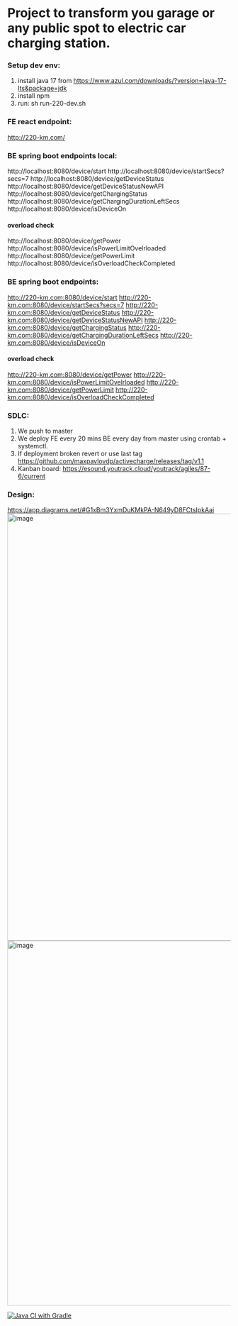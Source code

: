 # Project to transform you garage or any public spot to electric car charging station.

### Setup dev env:

1. install java 17 from https://www.azul.com/downloads/?version=java-17-lts&package=jdk
2. install npm
3. run: sh run-220-dev.sh

### FE react endpoint:

http://220-km.com/

### BE spring boot endpoints local:

http://localhost:8080/device/start
http://localhost:8080/device/startSecs?secs=7
http://localhost:8080/device/getDeviceStatus
http://localhost:8080/device/getDeviceStatusNewAPI
http://localhost:8080/device/getChargingStatus
http://localhost:8080/device/getChargingDurationLeftSecs
http://localhost:8080/device/isDeviceOn

#### overload check

http://localhost:8080/device/getPower
http://localhost:8080/device/isPowerLimitOvelrloaded
http://localhost:8080/device/getPowerLimit
http://localhost:8080/device/isOverloadCheckCompleted

### BE spring boot endpoints:

http://220-km.com:8080/device/start
http://220-km.com:8080/device/startSecs?secs=7
http://220-km.com:8080/device/getDeviceStatus
http://220-km.com:8080/device/getDeviceStatusNewAPI
http://220-km.com:8080/device/getChargingStatus
http://220-km.com:8080/device/getChargingDurationLeftSecs
http://220-km.com:8080/device/isDeviceOn

#### overload check

http://220-km.com:8080/device/getPower
http://220-km.com:8080/device/isPowerLimitOvelrloaded
http://220-km.com:8080/device/getPowerLimit
http://220-km.com:8080/device/isOverloadCheckCompleted

### SDLC:

1. We push to master
2. We deploy FE every 20 mins BE every day from master using crontab + systemctl.
3. If deployment broken revert or use last
   tag https://github.com/maxpavlovdp/activecharge/releases/tag/v1.1
4. Kanban board: https://esound.youtrack.cloud/youtrack/agiles/87-6/current

### Design:

https://app.diagrams.net/#G1xBm3YxmDuKMkPA-N649yD8FCtsIpkAai
<img width="963" alt="image" src="https://user-images.githubusercontent.com/5563023/171100461-22780c99-c5f7-4d60-9adb-db8363a91b57.png">
<img width="823" alt="image" src="https://user-images.githubusercontent.com/5563023/171879571-2491e33c-9e92-4ac8-93cc-ebbf428136e7.png">

[![Java CI with Gradle](https://github.com/maxpavlovdp/activecharge/actions/workflows/gradle.yml/badge.svg)](https://github.com/maxpavlovdp/activecharge/actions/workflows/gradle.yml)
